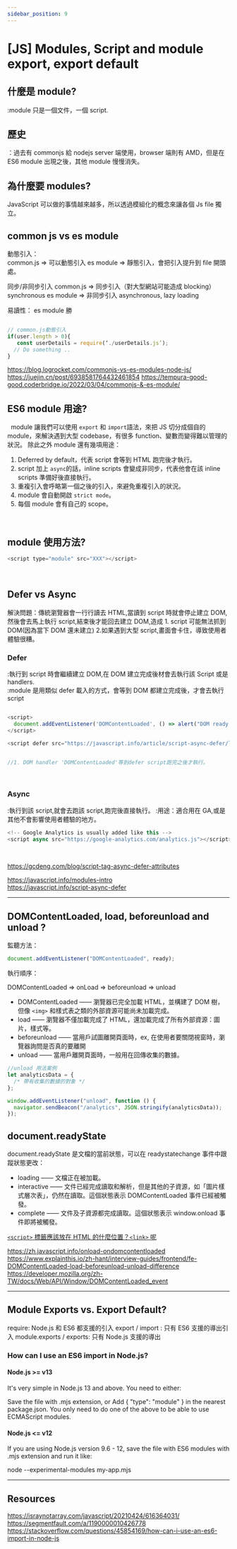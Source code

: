 ```yaml
---
sidebar_position: 9
---
```


# [JS] Modules, Script and module export, export default

## 什麼是 module?

:module 只是一個文件，一個 script.

## 歷史

：過去有 commonjs 給 nodejs server 端使用，browser 端則有 AMD，但是在 ES6 module 出現之後，其他 module 慢慢消失。

## 為什麼要 modules?

JavaScript 可以做的事情越來越多，所以透過模組化的概念來讓各個 Js file 獨立。

## common js vs es module

動態引入：  
common.js => 可以動態引入
es module => 靜態引入，會把引入提升到 file 開頭處。

同步/非同步引入
common.js => 同步引入（對大型網站可能造成 blocking）synchronous
es module => 非同步引入 asynchronous, lazy loading

易讀性：
es module 勝

```js

// common.js動態引入
if(user.length > 0){
   const userDetails = require(‘./userDetails.js’);
  // Do something ..
}

```

https://blog.logrocket.com/commonjs-vs-es-modules-node-js/
https://juejin.cn/post/6938581764432461854
https://tempura-good-good.coderbridge.io/2022/03/04/commonjs-&-es-module/

## ES6 module 用途?

&nbsp;
module 讓我們可以使用 `export` 和 `import`語法，來把 JS 切分成個自的 module，來解決遇到大型 codebase，有很多 function、變數而變得難以管理的狀況。
除此之外 module 還有幾項用途：

1. Deferred by default，代表 script 會等到 HTML 跑完後才執行。
2. script 加上 `async`的話，inline scripts 會變成非同步，代表他會在該 inline scripts 準備好後直接執行。
3. 重複引入會呼略第一個之後的引入，來避免重複引入的狀況。
4. module 會自動開啟 `strict mode`。
5. 每個 module 會有自己的 scope。

&nbsp;

## module 使用方法?

```js
<script type="module" src="XXX"></script>
```

&nbsp;

## Defer vs Async

解決問題：傳統瀏覽器會一行行讀去 HTML,當讀到 script 時就會停止建立 DOM,然後會去馬上執行 script,結束後才能回去建立 DOM,造成 1. script 可能無法抓到 DOM(因為當下 DOM 還未建立) 2.如果遇到大型 script,畫面會卡住，導致使用者體驗很糟。

### Defer

:執行到 script 時會繼續建立 DOM,在 DOM 建立完成後材會去執行該 Script 或是 handlers.  
:module 是用類似 defer 載入的方式，會等到 DOM 都建立完成後，才會去執行 script

```js

<script>
  document.addEventListener('DOMContentLoaded', () => alert("DOM ready after defer!"));
</script>

<script defer src="https://javascript.info/article/script-async-defer/long.js?speed=1"></script>


//1. DOM handler 'DOMContentLoaded'等到defer script跑完之後才執行。
```

&nbsp;

### Async

:執行到該 script,就會去跑該 script,跑完後直接執行。
:用途：適合用在 GA,或是其他不會影響使用者體驗的地方。

```js
<!-- Google Analytics is usually added like this -->
<script async src="https://google-analytics.com/analytics.js"></script>
```

&nbsp;

https://gcdeng.com/blog/script-tag-async-defer-attributes

https://javascript.info/modules-intro  
https://javascript.info/script-async-defer

---

## DOMContentLoaded, load, beforeunload and unload ?

監聽方法：

```js
document.addEventListener("DOMContentLoaded", ready);
```

執行順序：

DOMContentLoaded => onLoad => beforeunload => unload

- DOMContentLoaded —— 瀏覽器已完全加載 HTML，並構建了 DOM 樹，但像 `<img>` 和樣式表之類的外部資源可能尚未加載完成。
- load —— 瀏覽器不僅加載完成了 HTML，還加載完成了所有外部資源：圖片，樣式等。
- beforeunload —— 當用戶試圖離開頁面時，ex, 在使用者要關閉視窗時，瀏覽器詢問是否真的要離開
- unload —— 當用戶離開頁面時，一般用在回傳收集的數據。

```js
//unload 用法案例
let analyticsData = {
  /* 帶有收集的數據的對象 */
};

window.addEventListener("unload", function () {
  navigator.sendBeacon("/analytics", JSON.stringify(analyticsData));
});
```

## document.readyState

document.readyState 是文檔的當前狀態，可以在 readystatechange 事件中跟蹤狀態更改：

- loading —— 文檔正在被加載。
- interactive —— 文件已經完成讀取和解析，但是其他的子資源，如「圖片樣式層次表」，仍然在讀取。這個狀態表示 DOMContentLoaded 事件已經被觸發。
- complete —— 文件及子資源都完成讀取。這個狀態表示 window.onload 事件即將被觸發。

[`<script>` 標籤應該放在 HTML 的什麼位置？`<link>` 呢](https://www.explainthis.io/zh-hant/interview-guides/frontend/script-link-in-html)

https://zh.javascript.info/onload-ondomcontentloaded
https://www.explainthis.io/zh-hant/interview-guides/frontend/fe-DOMContentLoaded-load-beforeunload-unload-difference
https://developer.mozilla.org/zh-TW/docs/Web/API/Window/DOMContentLoaded_event

---

## Module Exports vs. Export Default?

require: Node.js 和 ES6 都支援的引入
export / import : 只有 ES6 支援的導出引入
module.exports / exports: 只有 Node.js 支援的導出

### How can I use an ES6 import in Node.js?

#### Node.js >= v13

It's very simple in Node.js 13 and above. You need to either:

Save the file with .mjs extension, or
Add { "type": "module" } in the nearest package.json.
You only need to do one of the above to be able to use ECMAScript modules.

#### Node.js <= v12

If you are using Node.js version 9.6 - 12, save the file with ES6 modules with .mjs extension and run it like:

node --experimental-modules my-app.mjs

---

## Resources

https://israynotarray.com/javascript/20210424/616364031/
https://segmentfault.com/a/1190000010426778
https://stackoverflow.com/questions/45854169/how-can-i-use-an-es6-import-in-node-js
